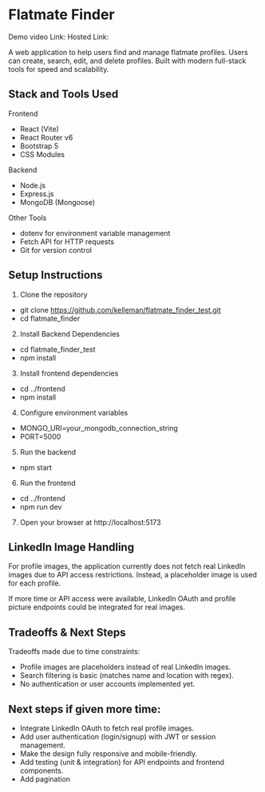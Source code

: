 # Flatmate Finder 
Demo video Link:
Hosted Link:

A web application to help users find and manage flatmate profiles. Users can create, search, edit, and delete profiles. Built with modern full-stack tools for speed and scalability.


## Stack and Tools Used

Frontend 
- React (Vite)  
- React Router v6  
- Bootstrap 5  
- CSS Modules  

Backend  
- Node.js  
- Express.js  
- MongoDB (Mongoose)  

Other Tools 
- dotenv for environment variable management  
- Fetch API for HTTP requests  
- Git for version control  

 ## Setup Instructions

1. Clone the repository 
- git clone https://github.com/kelleman/flatmate_finder_test.git
- cd flatmate_finder

2. Install Backend Dependencies
- cd flatmate_finder_test
- npm install

3. Install frontend dependencies

- cd ../frontend
- npm install

4. Configure environment variables
- MONGO_URI=your_mongodb_connection_string
- PORT=5000

5. Run the backend
- npm start

6. Run the frontend
- cd ../frontend
- npm run dev

7. Open your browser at http://localhost:5173

## LinkedIn Image Handling
For profile images, the application currently does not fetch real LinkedIn images due to API access restrictions. Instead, a placeholder image is used for each profile.

If more time or API access were available, LinkedIn OAuth and profile picture endpoints could be integrated for real images.

## Tradeoffs & Next Steps
Tradeoffs made due to time constraints:
- Profile images are placeholders instead of real LinkedIn images.
- Search filtering is basic (matches name and location with regex).
- No authentication or user accounts implemented yet.

## Next steps if given more time:
- Integrate LinkedIn OAuth to fetch real profile images.
- Add user authentication (login/signup) with JWT or session management.
- Make the design fully responsive and mobile-friendly.
- Add testing (unit & integration) for API endpoints and frontend components.
- Add pagination